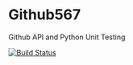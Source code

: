 # Github567
Github API and Python Unit Testing

[![Build Status](https://travis-ci.com/msalvi96/Github567.svg?branch=master)](https://travis-ci.com/msalvi96/Github567)
